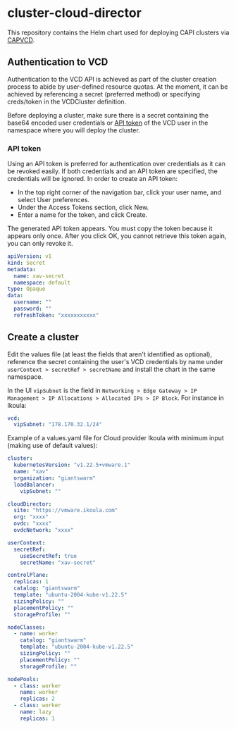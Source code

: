 # cluster-cloud-director

This repository contains the Helm chart used for deploying CAPI clusters via [CAPVCD](https://github.com/vmware/cluster-api-provider-cloud-director).

## Authentication to VCD

Authentication to the VCD API is achieved as part of the cluster creation process to abide by user-defined resource quotas. At the moment, it can be achieved by referencing a secret (preferred method) or specifying creds/token in the VCDCluster definition.

Before deploying a cluster, make sure there is a secret containing the base64 encoded user credentials or [API token](https://docs.vmware.com/en/VMware-Cloud-Director/10.3/VMware-Cloud-Director-Tenant-Portal-Guide/GUID-A1B3B2FA-7B2C-4EE1-9D1B-188BE703EEDE.html) of the VCD user in the namespace where you will deploy the cluster.

### API token

Using an API token is preferred for authentication over credentials as it can be revoked easily. If both credentials and an API token are specified, the credentials will be ignored. In order to create an API token:

* In the top right corner of the navigation bar, click your user name, and select User preferences.
* Under the Access Tokens section, click New.
* Enter a name for the token, and click Create.

The generated API token appears. You must copy the token because it appears only once. After you click OK, you cannot retrieve this token again, you can only revoke it.

``` yaml
apiVersion: v1
kind: Secret
metadata:
  name: xav-secret
  namespace: default
type: Opaque
data:
  username: ""
  password: ""
  refreshToken: "xxxxxxxxxxx"
```

## Create a cluster

Edit the values file (at least the fields that aren't identified as optional), reference the secret containing the user's VCD credentials by name under `userContext > secretRef > secretName` and install the chart in the same namespace.

In the UI `vipSubnet` is the field in `Networking > Edge Gateway > IP Management > IP Allocations > Allocated IPs > IP Block`. For instance in Ikoula:

``` yaml
vcd:
  vipSubnet: "178.170.32.1/24"
```

Example of a values.yaml file for Cloud provider Ikoula with minimum input (making use of default values):

```yaml
cluster:
  kubernetesVersion: "v1.22.5+vmware.1"
  name: "xav"
  organization: "giantswarm"
  loadBalancer:
    vipSubnet: ""

cloudDirector:
  site: "https://vmware.ikoula.com"
  org: "xxxx"
  ovdc: "xxxx"
  ovdcNetwork: "xxxx"

userContext:
  secretRef:
    useSecretRef: true
    secretName: "xav-secret"

controlPlane:
  replicas: 1
  catalog: "giantswarm"
  template: "ubuntu-2004-kube-v1.22.5"
  sizingPolicy: ""
  placementPolicy: ""
  storageProfile: ""

nodeClasses:
  - name: worker
    catalog: "giantswarm"
    template: "ubuntu-2004-kube-v1.22.5"
    sizingPolicy: ""
    placementPolicy: ""
    storageProfile: ""

nodePools:
  - class: worker
    name: worker
    replicas: 2
  - class: worker
    name: lazy
    replicas: 1
```
